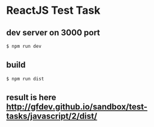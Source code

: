 # ReactJS Test Task

## dev server on 3000 port
```bash
$ npm run dev
```

## build
```bash
$ npm run dist
```

## result is here http://gfdev.github.io/sandbox/test-tasks/javascript/2/dist/
